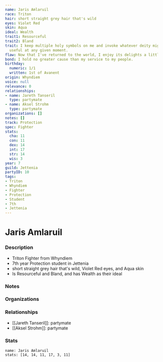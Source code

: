 ```yaml
---
name: Jaris Amlaruil
race: Triton
hair: short straight grey hair that's wild
eyes: Violet Red
skin: Aqua
ideal: Wealth
trait1: Resourceful
trait2: Bland
trait: I keep multiple holy symbols on me and invoke whatever deity might come in
  useful at any given moment.
flaw: Now that I've returned to the world, I enjoy its delights a little too much.
bond: I hold no greater cause than my service to my people.
birthday:
  numeric: 1/1
  written: 1st of Avanent
origin: Whyndiem
voice: null
relevance: 0
relationships:
- name: Jareth Tanseril
  type: partymate
- name: Aksel Strohm
  type: partymate
organizations: []
notes: []
track: Protection
spec: Fighter
stats:
  cha: 11
  con: 11
  dex: 14
  int: 17
  str: 14
  wis: 3
year: 7
guild: Jettenia
partyID: 10
tags:
- Triton
- Whyndiem
- Fighter
- Protection
- Student
- 7th
- Jettenia
---
```

# Jaris Amlaruil
### Description
- Triton Fighter from Whyndiem
- 7th year Protection student in Jettenia
- short straight grey hair that's wild, Violet Red eyes, and Aqua skin
- Is Resourceful and Bland, and has Wealth as their ideal

### Notes

### Organizations

### Relationships
- [[Jareth Tanseril]]: partymate
- [[Aksel Strohm]]: partymate

### Stats
```statblock
name: Jaris Amlaruil
stats: [14, 14, 11, 17, 3, 11]
```